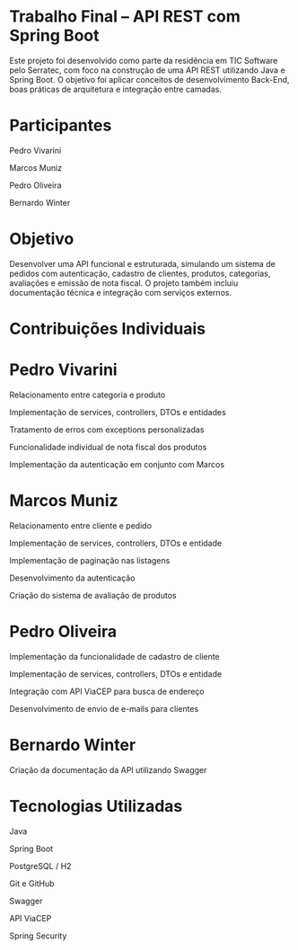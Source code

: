 # Trabalho Final – API REST com Spring Boot
Este projeto foi desenvolvido como parte da residência em TIC Software pelo Serratec, com foco na construção de uma API REST utilizando Java e Spring Boot. O objetivo foi aplicar conceitos de desenvolvimento Back-End, boas práticas de arquitetura e integração entre camadas.

# Participantes

Pedro Vivarini

Marcos Muniz

Pedro Oliveira

Bernardo Winter

# Objetivo
Desenvolver uma API funcional e estruturada, simulando um sistema de pedidos com autenticação, cadastro de clientes, produtos, categorias, avaliações e emissão de nota fiscal. O projeto também incluiu documentação técnica e integração com serviços externos.

# Contribuições Individuais

# Pedro Vivarini

Relacionamento entre categoria e produto

Implementação de services, controllers, DTOs e entidades

Tratamento de erros com exceptions personalizadas

Funcionalidade individual de nota fiscal dos produtos

Implementação da autenticação em conjunto com Marcos

# Marcos Muniz

Relacionamento entre cliente e pedido 

Implementação de services, controllers, DTOs e entidade

Implementação de paginação nas listagens

Desenvolvimento da autenticação

Criação do sistema de avaliação de produtos

# Pedro Oliveira

Implementação da funcionalidade de cadastro de cliente

Implementação de services, controllers, DTOs e entidade

Integração com API ViaCEP para busca de endereço

Desenvolvimento de envio de e-mails para clientes

# Bernardo Winter

Criação da documentação da API utilizando Swagger

# Tecnologias Utilizadas
Java

Spring Boot

PostgreSQL / H2

Git e GitHub

Swagger

API ViaCEP

Spring Security
